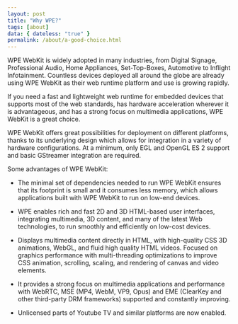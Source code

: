 ```yaml
---
layout: post
title: "Why WPE?"
tags: [about]
data: { dateless: "true" }
permalink: /about/a-good-choice.html
---
```


WPE WebKit is widely adopted in many industries, from Digital Signage, Professional Audio, Home Appliances, Set-Top-Boxes, Automotive to Inflight Infotainment. Countless devices deployed all around the globe are already using WPE WebKit as their web runtime platform and use is growing rapidly.


If you need a fast and lightweight web runtime for embedded devices that supports most of the web standards, has hardware acceleration wherever it is advantageous, and has a strong focus on multimedia applications, WPE WebKit is a great choice.

WPE WebKit offers great possibilities for deployment on different platforms, thanks to its underlying design which allows for integration in a variety of hardware configurations. At a minimum, only EGL and OpenGL ES 2 support and basic GStreamer integration are required.

Some advantages of WPE WebKit:

* The minimal set of dependencies needed to run WPE WebKit ensures that its footprint is small and it consumes less memory, which allows applications built with WPE WebKit to run on low-end devices.

* WPE enables rich and fast 2D and 3D HTML-based user interfaces, integrating multimedia, 3D content, and many of the latest Web technologies, to run smoothly and efficiently on low-cost devices.

* Displays multimedia content directly in HTML, with high-quality CSS 3D animations, WebGL, and fluid high quality HTML videos.
Focused on graphics performance with multi-threading optimizations to improve CSS animation, scrolling, scaling, and rendering of canvas and video elements.

* It provides a strong focus on multimedia applications and performance with WebRTC, MSE (MP4, WebM, VP9, Opus) and EME (ClearKey and other third-party DRM frameworks) supported and constantly improving.

* Unlicensed parts of Youtube TV and similar platforms are now enabled.


